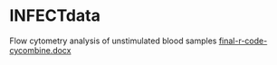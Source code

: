 # INFECTdata
Flow cytometry analysis of unstimulated blood samples
[final-r-code-cycombine.docx](https://github.com/glm342u/INFECTdata/files/9739216/final-r-code-cycombine.docx)
